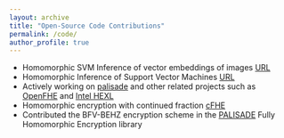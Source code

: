 ```yaml
---
layout: archive
title: "Open-Source Code Contributions"
permalink: /code/
author_profile: true
---
```


* Homomorphic SVM Inference of vector embeddings of images [URL](https://github.com/caesaretos/embed-svm-fhe)
* Homomorphic Inference of Support Vector Machines [URL](https://github.com/caesaretos/svm-fhe)
* Actively working on [palisade](https://gitlab.com/palisade/palisade-development) and other related projects such as [OpenFHE](https://github.com/openfheorg/openfhe-development) and [Intel HEXL](https://github.com/openfheorg/openfhe-hexl)
* Homomorphic encryption with continued fraction [cFHE](https://github.com/heewon-chung/cfhe)
* Contributed the BFV-BEHZ encryption scheme in the [PALISADE](https://palisade-crypto.org/) Fully Homomorphic Encryption library